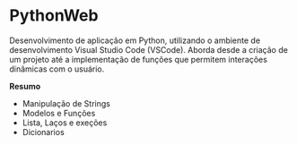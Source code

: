# PythonWeb
Desenvolvimento de aplicação em Python, utilizando o ambiente de desenvolvimento Visual Studio Code (VSCode). Aborda desde a criação de um projeto até a implementação de funções que permitem interações dinâmicas com o usuário.

**Resumo**

- Manipulação de Strings
- Modelos e Funções
- Lista, Laços e exeções
- Dicionarios
